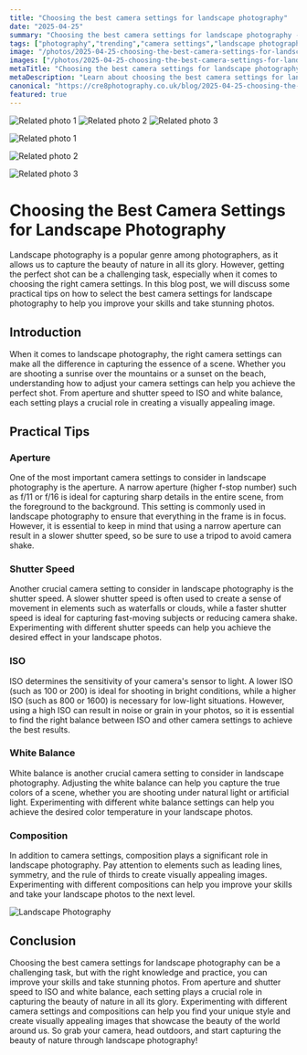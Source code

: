 ```yaml
---
title: "Choosing the best camera settings for landscape photography"
date: "2025-04-25"
summary: "Choosing the best camera settings for landscape photography - A trending topic in photography."
tags: ["photography","trending","camera settings","landscape photography","aperture","shutter speed","ISO","white balance","composition","nature","visually appealing"]
image: "/photos/2025-04-25-choosing-the-best-camera-settings-for-landscape-photography-1.jpg"
images: ["/photos/2025-04-25-choosing-the-best-camera-settings-for-landscape-photography-1.jpg","/photos/2025-04-25-choosing-the-best-camera-settings-for-landscape-photography-2.jpg","/photos/2025-04-25-choosing-the-best-camera-settings-for-landscape-photography-3.jpg"]
metaTitle: "Choosing the best camera settings for landscape photography | cre8 Photography"
metaDescription: "Learn about choosing the best camera settings for landscape photography in photography with practical tips and insights."
canonical: "https://cre8photography.co.uk/blog/2025-04-25-choosing-the-best-camera-settings-for-landscape-photography"
featured: true
---
```


<!-- Gallery as HTML -->

<div class="grid grid-cols-1 sm:grid-cols-2 md:grid-cols-3 gap-4">
  <img src="/photos/2025-04-25-choosing-the-best-camera-settings-for-landscape-photography-1.jpg" alt="Related photo 1" class="w-full rounded-lg" />
<img src="/photos/2025-04-25-choosing-the-best-camera-settings-for-landscape-photography-2.jpg" alt="Related photo 2" class="w-full rounded-lg" />
<img src="/photos/2025-04-25-choosing-the-best-camera-settings-for-landscape-photography-3.jpg" alt="Related photo 3" class="w-full rounded-lg" />
</div>


<!-- Gallery as Markdown -->
![Related photo 1](/photos/2025-04-25-choosing-the-best-camera-settings-for-landscape-photography-1.jpg)


![Related photo 2](/photos/2025-04-25-choosing-the-best-camera-settings-for-landscape-photography-2.jpg)


![Related photo 3](/photos/2025-04-25-choosing-the-best-camera-settings-for-landscape-photography-3.jpg)



# Choosing the Best Camera Settings for Landscape Photography

Landscape photography is a popular genre among photographers, as it allows us to capture the beauty of nature in all its glory. However, getting the perfect shot can be a challenging task, especially when it comes to choosing the right camera settings. In this blog post, we will discuss some practical tips on how to select the best camera settings for landscape photography to help you improve your skills and take stunning photos.

## Introduction

When it comes to landscape photography, the right camera settings can make all the difference in capturing the essence of a scene. Whether you are shooting a sunrise over the mountains or a sunset on the beach, understanding how to adjust your camera settings can help you achieve the perfect shot. From aperture and shutter speed to ISO and white balance, each setting plays a crucial role in creating a visually appealing image.

## Practical Tips

### Aperture

One of the most important camera settings to consider in landscape photography is the aperture. A narrow aperture (higher f-stop number) such as f/11 or f/16 is ideal for capturing sharp details in the entire scene, from the foreground to the background. This setting is commonly used in landscape photography to ensure that everything in the frame is in focus. However, it is essential to keep in mind that using a narrow aperture can result in a slower shutter speed, so be sure to use a tripod to avoid camera shake.

### Shutter Speed

Another crucial camera setting to consider in landscape photography is the shutter speed. A slower shutter speed is often used to create a sense of movement in elements such as waterfalls or clouds, while a faster shutter speed is ideal for capturing fast-moving subjects or reducing camera shake. Experimenting with different shutter speeds can help you achieve the desired effect in your landscape photos.

### ISO

ISO determines the sensitivity of your camera's sensor to light. A lower ISO (such as 100 or 200) is ideal for shooting in bright conditions, while a higher ISO (such as 800 or 1600) is necessary for low-light situations. However, using a high ISO can result in noise or grain in your photos, so it is essential to find the right balance between ISO and other camera settings to achieve the best results.

### White Balance

White balance is another crucial camera setting to consider in landscape photography. Adjusting the white balance can help you capture the true colors of a scene, whether you are shooting under natural light or artificial light. Experimenting with different white balance settings can help you achieve the desired color temperature in your landscape photos.

### Composition

In addition to camera settings, composition plays a significant role in landscape photography. Pay attention to elements such as leading lines, symmetry, and the rule of thirds to create visually appealing images. Experimenting with different compositions can help you improve your skills and take your landscape photos to the next level.

![Landscape Photography](/path/to/image)

## Conclusion

Choosing the best camera settings for landscape photography can be a challenging task, but with the right knowledge and practice, you can improve your skills and take stunning photos. From aperture and shutter speed to ISO and white balance, each setting plays a crucial role in capturing the beauty of nature in all its glory. Experimenting with different camera settings and compositions can help you find your unique style and create visually appealing images that showcase the beauty of the world around us. So grab your camera, head outdoors, and start capturing the beauty of nature through landscape photography!

